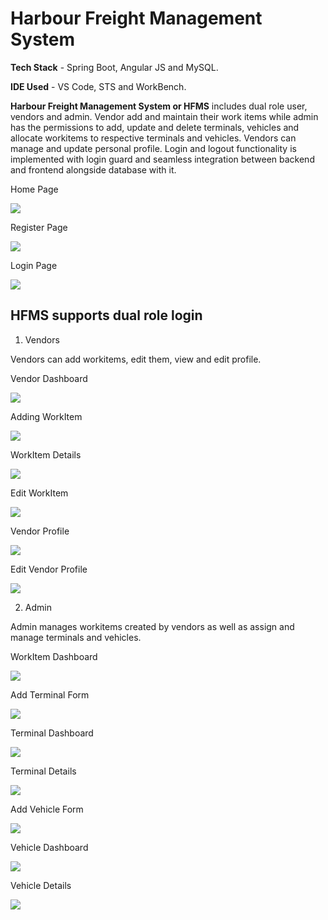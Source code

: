 # Harbour Freight Management System

**Tech Stack** - Spring Boot, Angular JS and MySQL.

**IDE Used** - VS Code, STS and WorkBench.

**Harbour Freight Management System or HFMS** includes dual role user, vendors and admin. Vendor add and maintain their work items while admin has the permissions to add, update and delete terminals, vehicles and allocate workitems to respective terminals and vehicles. Vendors can manage and update personal profile. Login and logout functionality is implemented with login guard and seamless integration between backend and frontend alongside database with it.

Home Page

![](https://github.com/aditya9110/Harbour-Freight-Management-System/blob/main/Screenshots/1%20Home.png)

Register Page

![](https://github.com/aditya9110/Harbour-Freight-Management-System/blob/main/Screenshots/2%20Register.png)

Login Page

![](https://github.com/aditya9110/Harbour-Freight-Management-System/blob/main/Screenshots/3%20Login.png)

## HFMS supports dual role login 
1. Vendors

Vendors can add workitems, edit them, view and edit profile.

Vendor Dashboard

![](https://github.com/aditya9110/Harbour-Freight-Management-System/blob/main/Screenshots/4%20Vendor%20Dashboard.png)

Adding WorkItem

![](https://github.com/aditya9110/Harbour-Freight-Management-System/blob/main/Screenshots/5%20Add%20WorkItem.png)

WorkItem Details

![](https://github.com/aditya9110/Harbour-Freight-Management-System/blob/main/Screenshots/6%20WorkItem%20Details.png)

Edit WorkItem

![](https://github.com/aditya9110/Harbour-Freight-Management-System/blob/main/Screenshots/7%20Edit%20WorkItem.png)

Vendor Profile

![](https://github.com/aditya9110/Harbour-Freight-Management-System/blob/main/Screenshots/8%20Vendor%20Profile.png)

Edit Vendor Profile

![](https://github.com/aditya9110/Harbour-Freight-Management-System/blob/main/Screenshots/9%20Edit%20Profile.png)

2. Admin

Admin manages workitems created by vendors as well as assign and manage terminals and vehicles.

WorkItem Dashboard

![](https://github.com/aditya9110/Harbour-Freight-Management-System/blob/main/Screenshots/10%20Admin%20Work%20Dashboard.png)

Add Terminal Form

![](https://github.com/aditya9110/Harbour-Freight-Management-System/blob/main/Screenshots/11%20Add%20Terminal.png)

Terminal Dashboard

![](https://github.com/aditya9110/Harbour-Freight-Management-System/blob/main/Screenshots/12%20Admin%20Terminal%20Dashboard.png)

Terminal Details

![](https://github.com/aditya9110/Harbour-Freight-Management-System/blob/main/Screenshots/13%20Terminal%20Details.png)

Add Vehicle Form

![](https://github.com/aditya9110/Harbour-Freight-Management-System/blob/main/Screenshots/14%20Add%20Vehicle.png)

Vehicle Dashboard

![](https://github.com/aditya9110/Harbour-Freight-Management-System/blob/main/Screenshots/15%20Admin%20Vehicle%20Dashboard.png)

Vehicle Details

![](https://github.com/aditya9110/Harbour-Freight-Management-System/blob/main/Screenshots/16%20Vehicle%20Details.png)
